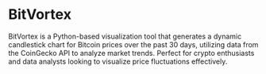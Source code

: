 # BitVortex
BitVortex is a Python-based visualization tool that generates a dynamic candlestick chart for Bitcoin prices over the past 30 days, utilizing data from the CoinGecko API to analyze market trends. Perfect for crypto enthusiasts and data analysts looking to visualize price fluctuations effectively.
